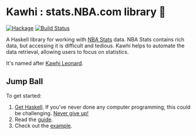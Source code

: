 # Kawhi : stats.NBA.com library 🏀

[![Hackage](https://img.shields.io/hackage/v/kawhi.svg)](https://hackage.haskell.org/package/kawhi) [![Build Status](https://travis-ci.org/hamsterdam/kawhi.svg?branch=development)](https://travis-ci.org/hamsterdam/kawhi)

A Haskell library for working with [NBA Stats](http://stats.nba.com) data. NBA Stats contains rich data, but accessing it is difficult and tedious. Kawhi helps to automate the data retrieval, allowing users to focus on statistics.

It's named after [Kawhi Leonard](http://cdn2.vox-cdn.com/assets/5039756/Kawhi-Leonard-portrait-oil.JPG).

## Jump Ball

To get started:

1. [Get Haskell](https://haskell-lang.org/get-started). If you've never done any computer programming, this could be challenging. [Never give up!](https://www.instagram.com/p/BENA9hpN_wL/)
2. Read the [guide](https://github.com/hamsterdam/kawhi/blob/master/guide.md).
3. Check out the [example](https://github.com/hamsterdam/kawhi/tree/master/example).

